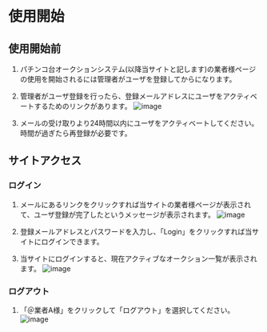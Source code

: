 使用開始
========

使用開始前
----------

1.  パチンコ台オークションシステム(以降当サイトと記します)の業者様ページの使用を開始されるには管理者がユーザを登録してからになります。

2.  管理者がユーザ登録を行ったら、登録メールアドレスにユーザをアクティベートするためのリンクがあります。
![image](fig/img1.png)

3.  メールの受け取りより24時間以内にユーザをアクティベートしてください。時間が過ぎたら再登録が必要です。


サイトアクセス
--------------

### ログイン

1.  メールにあるリンクをクリックすれば当サイトの業者様ページが表示されて、ユーザ登録が完了したというメッセージが表示されます。
![image](fig/img2.png)

2.  登録メールアドレスとパスワードを入力し、「Login」をクリックすれば当サイトにログインできます。

3.  当サイトにログインすると、現在アクティブなオークション一覧が表示されます。
![image](fig/img3.png)


### ログアウト

1.  「＠業者A様」をクリックして「ログアウト」を選択してください。
![image](fig/img4.png)
